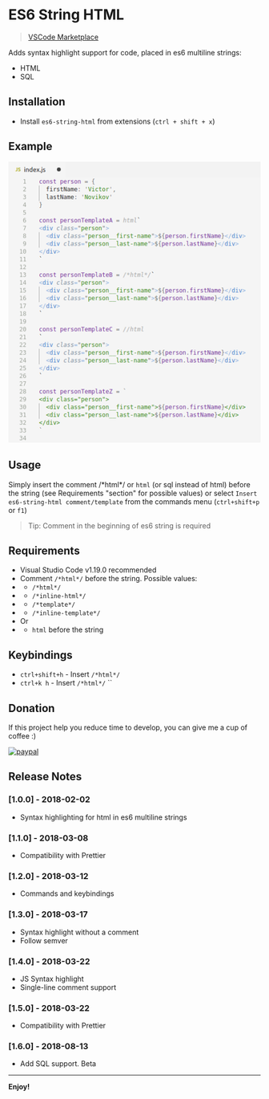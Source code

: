 # ES6 String HTML 
> [VSCode Marketplace](https://marketplace.visualstudio.com/items?itemName=Tobermory.es6-string-html)

Adds syntax highlight support for code, placed in es6 multiline strings:
- HTML
- SQL

## Installation

- Install `es6-string-html` from extensions (`ctrl + shift + x`)

## Example

![Example](docs/demo.png)

## Usage

Simply insert the comment /\*html\*/ or `html` (or sql instead of html) before the string
(see Requirements "section" for possible values) or select
`Insert es6-string-html comment/template` from the commands menu
(`ctrl+shift+p` or `f1`)

> Tip: Comment in the beginning of es6 string is required

## Requirements

- Visual Studio Code v1.19.0 recommended
- Comment `/*html*/` before the string. Possible values:
- - `/*html*/`
- - `/*inline-html*/`
- - `/*template*/`
- - `/*inline-template*/`
- Or
- - `html` before the string

## Keybindings
- `ctrl+shift+h` - Insert `/*html*/`
- `ctrl+k h` - Insert `/*html*/` \`\`

## Donation

If this project help you reduce time to develop, you can give me a cup of coffee :)

[![paypal](https://www.paypalobjects.com/en_US/i/btn/btn_donateCC_LG.gif)](https://www.paypal.com/cgi-bin/webscr?cmd=_s-xclick&hosted_button_id=68P8BFSZPG5H2)

## Release Notes

### [1.0.0] - 2018-02-02
- Syntax highlighting for html in es6 multiline strings

### [1.1.0] - 2018-03-08
- Compatibility with Prettier

### [1.2.0] - 2018-03-12
- Commands and keybindings

### [1.3.0] - 2018-03-17
- Syntax highlight without a comment
- Follow semver

### [1.4.0] - 2018-03-22
- JS Syntax highlight
- Single-line comment support

### [1.5.0] - 2018-03-22
- Compatibility with Prettier

### [1.6.0] - 2018-08-13
- Add SQL support. Beta

-----------------------------------------------------------------------------------------------------------

**Enjoy!**

